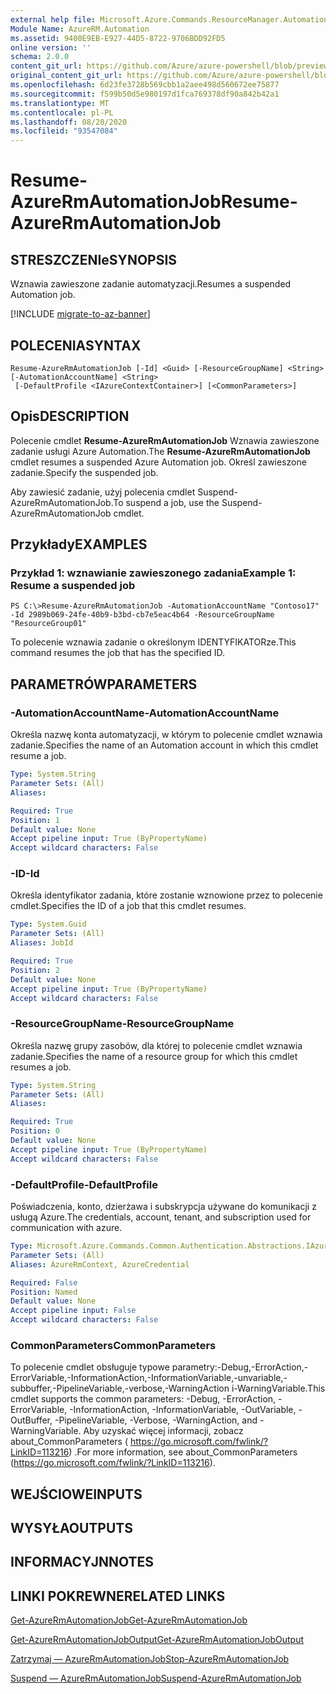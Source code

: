 ```yaml
---
external help file: Microsoft.Azure.Commands.ResourceManager.Automation.dll-Help.xml
Module Name: AzureRM.Automation
ms.assetid: 9400E9EB-E927-44D5-8722-9706BDD92FD5
online version: ''
schema: 2.0.0
content_git_url: https://github.com/Azure/azure-powershell/blob/preview/src/ResourceManager/Automation/Commands.Automation/help/Resume-AzureRMAutomationJob.md
original_content_git_url: https://github.com/Azure/azure-powershell/blob/preview/src/ResourceManager/Automation/Commands.Automation/help/Resume-AzureRMAutomationJob.md
ms.openlocfilehash: 6d23fe3728b569cbb1a2aee498d560672ee75877
ms.sourcegitcommit: f599b50d5e980197d1fca769378df90a842b42a1
ms.translationtype: MT
ms.contentlocale: pl-PL
ms.lasthandoff: 08/20/2020
ms.locfileid: "93547084"
---
```

# <span data-ttu-id="3a572-101">Resume-AzureRmAutomationJob</span><span class="sxs-lookup"><span data-stu-id="3a572-101">Resume-AzureRmAutomationJob</span></span>

## <span data-ttu-id="3a572-102">STRESZCZENIe</span><span class="sxs-lookup"><span data-stu-id="3a572-102">SYNOPSIS</span></span>
<span data-ttu-id="3a572-103">Wznawia zawieszone zadanie automatyzacji.</span><span class="sxs-lookup"><span data-stu-id="3a572-103">Resumes a suspended Automation job.</span></span>

[!INCLUDE [migrate-to-az-banner](../../includes/migrate-to-az-banner.md)]

## <span data-ttu-id="3a572-104">POLECENIA</span><span class="sxs-lookup"><span data-stu-id="3a572-104">SYNTAX</span></span>

```
Resume-AzureRmAutomationJob [-Id] <Guid> [-ResourceGroupName] <String> [-AutomationAccountName] <String>
 [-DefaultProfile <IAzureContextContainer>] [<CommonParameters>]
```

## <span data-ttu-id="3a572-105">Opis</span><span class="sxs-lookup"><span data-stu-id="3a572-105">DESCRIPTION</span></span>
<span data-ttu-id="3a572-106">Polecenie cmdlet **Resume-AzureRmAutomationJob** Wznawia zawieszone zadanie usługi Azure Automation.</span><span class="sxs-lookup"><span data-stu-id="3a572-106">The **Resume-AzureRmAutomationJob** cmdlet resumes a suspended Azure Automation job.</span></span>
<span data-ttu-id="3a572-107">Określ zawieszone zadanie.</span><span class="sxs-lookup"><span data-stu-id="3a572-107">Specify the suspended job.</span></span>

<span data-ttu-id="3a572-108">Aby zawiesić zadanie, użyj polecenia cmdlet Suspend-AzureRmAutomationJob.</span><span class="sxs-lookup"><span data-stu-id="3a572-108">To suspend a job, use the Suspend-AzureRmAutomationJob cmdlet.</span></span>

## <span data-ttu-id="3a572-109">Przykłady</span><span class="sxs-lookup"><span data-stu-id="3a572-109">EXAMPLES</span></span>

### <span data-ttu-id="3a572-110">Przykład 1: wznawianie zawieszonego zadania</span><span class="sxs-lookup"><span data-stu-id="3a572-110">Example 1: Resume a suspended job</span></span>
```
PS C:\>Resume-AzureRmAutomationJob -AutomationAccountName "Contoso17" -Id 2989b069-24fe-40b9-b3bd-cb7e5eac4b64 -ResourceGroupName "ResourceGroup01"
```

<span data-ttu-id="3a572-111">To polecenie wznawia zadanie o określonym IDENTYFIKATORze.</span><span class="sxs-lookup"><span data-stu-id="3a572-111">This command resumes the job that has the specified ID.</span></span>

## <span data-ttu-id="3a572-112">PARAMETRÓW</span><span class="sxs-lookup"><span data-stu-id="3a572-112">PARAMETERS</span></span>

### <span data-ttu-id="3a572-113">-AutomationAccountName</span><span class="sxs-lookup"><span data-stu-id="3a572-113">-AutomationAccountName</span></span>
<span data-ttu-id="3a572-114">Określa nazwę konta automatyzacji, w którym to polecenie cmdlet wznawia zadanie.</span><span class="sxs-lookup"><span data-stu-id="3a572-114">Specifies the name of an Automation account in which this cmdlet resume a job.</span></span>

```yaml
Type: System.String
Parameter Sets: (All)
Aliases: 

Required: True
Position: 1
Default value: None
Accept pipeline input: True (ByPropertyName)
Accept wildcard characters: False
```

### <span data-ttu-id="3a572-115">-ID</span><span class="sxs-lookup"><span data-stu-id="3a572-115">-Id</span></span>
<span data-ttu-id="3a572-116">Określa identyfikator zadania, które zostanie wznowione przez to polecenie cmdlet.</span><span class="sxs-lookup"><span data-stu-id="3a572-116">Specifies the ID of a job that this cmdlet resumes.</span></span>

```yaml
Type: System.Guid
Parameter Sets: (All)
Aliases: JobId

Required: True
Position: 2
Default value: None
Accept pipeline input: True (ByPropertyName)
Accept wildcard characters: False
```

### <span data-ttu-id="3a572-117">-ResourceGroupName</span><span class="sxs-lookup"><span data-stu-id="3a572-117">-ResourceGroupName</span></span>
<span data-ttu-id="3a572-118">Określa nazwę grupy zasobów, dla której to polecenie cmdlet wznawia zadanie.</span><span class="sxs-lookup"><span data-stu-id="3a572-118">Specifies the name of a resource group for which this cmdlet resumes a job.</span></span>

```yaml
Type: System.String
Parameter Sets: (All)
Aliases: 

Required: True
Position: 0
Default value: None
Accept pipeline input: True (ByPropertyName)
Accept wildcard characters: False
```

### <span data-ttu-id="3a572-119">-DefaultProfile</span><span class="sxs-lookup"><span data-stu-id="3a572-119">-DefaultProfile</span></span>
<span data-ttu-id="3a572-120">Poświadczenia, konto, dzierżawa i subskrypcja używane do komunikacji z usługą Azure.</span><span class="sxs-lookup"><span data-stu-id="3a572-120">The credentials, account, tenant, and subscription used for communication with azure.</span></span>

```yaml
Type: Microsoft.Azure.Commands.Common.Authentication.Abstractions.IAzureContextContainer
Parameter Sets: (All)
Aliases: AzureRmContext, AzureCredential

Required: False
Position: Named
Default value: None
Accept pipeline input: False
Accept wildcard characters: False
```

### <span data-ttu-id="3a572-121">CommonParameters</span><span class="sxs-lookup"><span data-stu-id="3a572-121">CommonParameters</span></span>
<span data-ttu-id="3a572-122">To polecenie cmdlet obsługuje typowe parametry:-Debug,-ErrorAction,-ErrorVariable,-InformationAction,-InformationVariable,-unvariable,-subbuffer,-PipelineVariable,-verbose,-WarningAction i-WarningVariable.</span><span class="sxs-lookup"><span data-stu-id="3a572-122">This cmdlet supports the common parameters: -Debug, -ErrorAction, -ErrorVariable, -InformationAction, -InformationVariable, -OutVariable, -OutBuffer, -PipelineVariable, -Verbose, -WarningAction, and -WarningVariable.</span></span> <span data-ttu-id="3a572-123">Aby uzyskać więcej informacji, zobacz about_CommonParameters ( https://go.microsoft.com/fwlink/?LinkID=113216) .</span><span class="sxs-lookup"><span data-stu-id="3a572-123">For more information, see about_CommonParameters (https://go.microsoft.com/fwlink/?LinkID=113216).</span></span>

## <span data-ttu-id="3a572-124">WEJŚCIOWE</span><span class="sxs-lookup"><span data-stu-id="3a572-124">INPUTS</span></span>

## <span data-ttu-id="3a572-125">WYSYŁA</span><span class="sxs-lookup"><span data-stu-id="3a572-125">OUTPUTS</span></span>

## <span data-ttu-id="3a572-126">INFORMACYJN</span><span class="sxs-lookup"><span data-stu-id="3a572-126">NOTES</span></span>

## <span data-ttu-id="3a572-127">LINKI POKREWNE</span><span class="sxs-lookup"><span data-stu-id="3a572-127">RELATED LINKS</span></span>

[<span data-ttu-id="3a572-128">Get-AzureRmAutomationJob</span><span class="sxs-lookup"><span data-stu-id="3a572-128">Get-AzureRmAutomationJob</span></span>](./Get-AzureRMAutomationJob.md)

[<span data-ttu-id="3a572-129">Get-AzureRmAutomationJobOutput</span><span class="sxs-lookup"><span data-stu-id="3a572-129">Get-AzureRmAutomationJobOutput</span></span>](./Get-AzureRMAutomationJobOutput.md)

[<span data-ttu-id="3a572-130">Zatrzymaj — AzureRmAutomationJob</span><span class="sxs-lookup"><span data-stu-id="3a572-130">Stop-AzureRmAutomationJob</span></span>](./Stop-AzureRMAutomationJob.md)

[<span data-ttu-id="3a572-131">Suspend — AzureRmAutomationJob</span><span class="sxs-lookup"><span data-stu-id="3a572-131">Suspend-AzureRmAutomationJob</span></span>](./Suspend-AzureRMAutomationJob.md)


